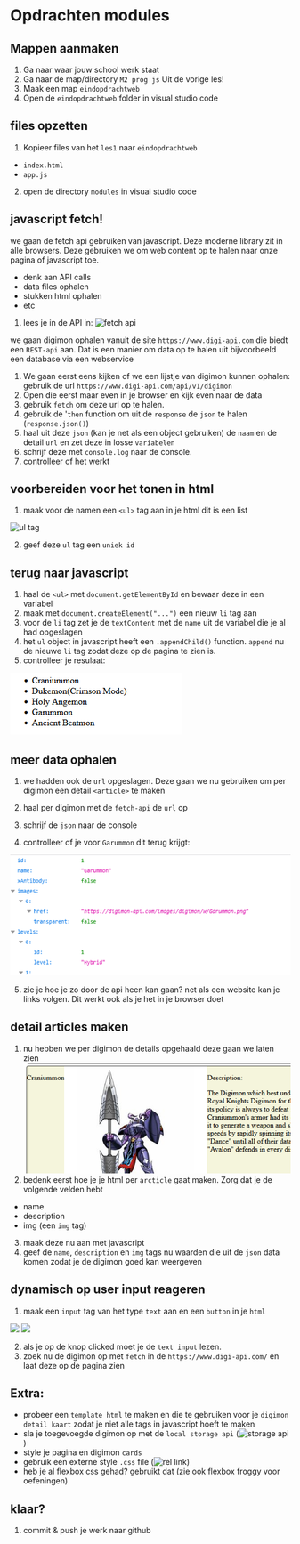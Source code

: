 # Opdrachten modules

## Mappen aanmaken

1. Ga naar waar jouw school werk staat
2. Ga naar de map/directory `M2 prog js`
Uit de vorige les!
3. Maak een map `eindopdrachtweb`
4. Open de `eindopdrachtweb` folder in visual studio code


## files opzetten

1. Kopieer files van het `les1` naar 
 `eindopdrachtweb`

 * `index.html`
 * `app.js`

2. open de directory `modules` in visual studio code

## javascript fetch! 

we gaan de fetch api gebruiken van javascript. Deze moderne library zit in alle browsers. 
Deze gebruiken we om web content op te halen naar onze pagina of javascript toe.

* denk aan API calls
* data files ophalen
* stukken html ophalen
* etc

1. lees je in de API in:
![fetch api](https://developer.mozilla.org/en-US/docs/Web/API/Fetch_API)


we gaan digimon ophalen vanuit de site `https://www.digi-api.com` die biedt een `REST-api` aan. Dat is een manier om data op te halen uit bijvoorbeeld een database via een webservice

1. We gaan eerst eens kijken of we een lijstje van digimon kunnen ophalen: gebruik de  url `https://www.digi-api.com/api/v1/digimon`
2. Open die eerst maar even in je browser en kijk even naar de data
3. gebruik `fetch` om deze url op te halen. 
4. gebruik de '`then` function om uit de `response` de `json` te halen (`response.json()`)
5. haal uit deze `json` (kan je net als een object gebruiken) de `naam` en de detail `url` en zet deze in losse `variabelen`
6. schrijf deze met `console.log` naar de console.
7. controlleer of het werkt

## voorbereiden voor het tonen in html

1. maak voor de namen een `<ul>` tag aan in je html dit is een list 

![ul tag](https://www.w3schools.com/tags/tag_ul.asp)

2. geef deze `ul` tag een `uniek id`

## terug naar javascript

1. haal de `<ul>` met `document.getElementById` en bewaar deze in een variabel
2. maak met `document.createElement("...")` een nieuw `li` tag aan
3. voor de `li` tag zet je de `textContent` met de `name` uit de variabel die je al had opgeslagen 
4. het `ul` object in javascript heeft een `.appendChild()` function. `append` nu de nieuwe `li` tag zodat deze op de pagina te zien is.
5. controlleer je resulaat:

![](img/eindweb/ulresult.PNG)

## meer data ophalen

1. we hadden ook de `url` opgeslagen. Deze gaan we nu gebruiken om per digimon een detail `<article>` te maken
2. haal per digimon met de `fetch-api` de `url` op

3. schrijf de `json` naar de console
4. controlleer of je voor `Garummon` dit terug krijgt:

![](img/eindweb/per.PNG)

5. zie je hoe je zo door de api heen kan gaan? net als een website kan je links volgen. Dit werkt ook als je het in je browser doet


## detail articles maken

1. nu hebben we per digimon de details opgehaald deze gaan we laten zien
![](img/eindweb/description.PNG)
2. bedenk eerst hoe je je html per `arcticle` gaat maken. Zorg dat je de volgende velden hebt
* name
* description
* img (een `img` tag)

3. maak deze nu aan met javascript
4. geef de `name`, `description` en `img` tags nu waarden die uit de `json` data komen zodat je de digimon goed kan weergeven

## dynamisch op user input reageren

1. maak een `input` tag van het type `text` aan en een `button` in je `html`

![](https://www.w3schools.com/tags/att_input_type_text.asp)
![](https://www.w3schools.com/tags/tag_button.asp)

2. als je op de knop clicked moet je de `text input` lezen.
3. zoek nu de digimon op met `fetch` in de `https://www.digi-api.com/` en laat deze op de pagina zien

## Extra:

* probeer een `template html` te maken en die te gebruiken voor je `digimon detail kaart` zodat je niet alle tags in javascript hoeft te maken
* sla je toegevoegde digimon op met de `local storage api` (![storage api](https://developer.mozilla.org/en-US/docs/Web/API/Window/localStorage))
* style je pagina en digimon `cards`
* gebruik een externe style `.css` file (![rel link](https://www.w3schools.com/tags/att_link_rel.asp))
* heb je al flexbox css gehad? gebruikt dat (zie ook flexbox froggy voor oefeningen)


## klaar?

1. commit & push je werk naar github


